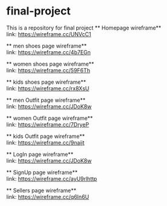 # final-project
This is a repository for final project
** Homepage wireframe**\
link: https://wireframe.cc/UNVcC1

** men shoes page wireframe**\
link: https://wireframe.cc/4b7EGn

** women shoes page wireframe**\
link: https://wireframe.cc/59F6Th

** kids shoes page wireframe**\
link: https://wireframe.cc/rx8XsU

** men Outfit page wireframe**\
link: https://wireframe.cc/JDoK8w

** women Outfit page wireframe**\
link: https://wireframe.cc/7DryeP

** kids Outfit page wireframe**\
link: https://wireframe.cc/9naijt

** LogIn page wireframe**\
link: https://wireframe.cc/JDoK8w

** SignUp page wireframe**\
link: https://wireframe.cc/ayU9rlhttp

** Sellers page wireframe**\
link: https://wireframe.cc/q6In6U
